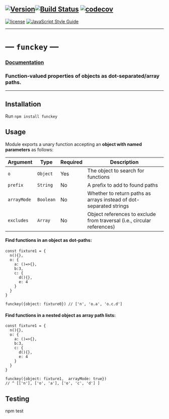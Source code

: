 [![Version](https://img.shields.io/github/package-json/v/anwarhahjjeffersongeorge/funckey/master.svg)](https://github.com/anwarhahjjeffersongeorge/funckey)[![Build Status](https://travis-ci.org/anwarhahjjeffersongeorge/funckey.svg?branch=master)](https://travis-ci.org/anwarhahjjeffersongeorge/funckey) [![codecov](https://codecov.io/gh/anwarhahjjeffersongeorge/funckey/branch/master/graph/badge.svg)](https://codecov.io/gh/anwarhahjjeffersongeorge/funckey)
------------

[![license](https://img.shields.io/github/license/anwarhahjjeffersongeorge/funckey.svg)](UNLICENSE) [![JavaScript Style Guide](https://img.shields.io/badge/code_style-standard-blue.svg)](https://standardjs.com)

--------------

# &mdash; `funckey` &mdash;
### [Documentation](https://anwarhahjjeffersongeorge.github.io/funckey/)

### Function-valued properties of objects as dot-separated/array paths.

------
## Installation

Run `npm install funckey`

## Usage

Module exports a unary function accepting an __object with named parameters__ as follows:  

Argument     | Type           | Required | Description  
------------ | ---------------| -------- | -----------  
`o`     | `Object`       | Yes      |  The object to search for functions  
`prefix`     | `String`       | No       |  A prefix to add to found paths
`arrayMode`  | `Boolean`      | No       | Whether to return paths as arrays instead of dot-separated strings
`excludes`   | `Array`        | No       | Object references to exclude from traversal (i.e., circular references)

#### Find functions in an object as dot-paths:
```
const fixture1 = {
  n(){},
  o: {
    a: ()=>{},
    b:3,
    c: {
      d(){},
      e: 4
    }
  }
}

funckey({object: fixture0}) // ['n', 'o.a', 'o.c.d']
```

#### Find functions in a nested object as array path lists:
```
const fixture1 = {
  n(){},
  o: {
    a: ()=>{},
    b:3,
    c: {
      d(){},
      e: 4
    }
  }
}

funckey({object: fixture1,  arrayMode: true})
// ^ [['n'], ['o', 'a'], ['o', 'c', 'd'] ]
```
## Testing
npm test
